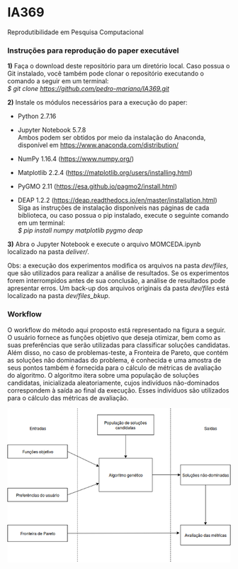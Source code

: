 # IA369
Reprodutibilidade em Pesquisa Computacional

### Instruções para reprodução do paper executável

**1)** Faça o download deste repositório para um diretório local. Caso possua o Git instalado, você também pode clonar o repositório executando o comando a seguir em um terminal: <br>
*$ git clone https://github.com/pedro-mariano/IA369.git*

**2)** Instale os módulos necessários para a execução do paper:

- Python 2.7.16
- Jupyter Notebook 5.7.8 <br>
Ambos podem ser obtidos por meio da instalação do Anaconda, disponível em https://www.anaconda.com/distribution/

- NumPy 1.16.4 (https://www.numpy.org/)
- Matplotlib 2.2.4 (https://matplotlib.org/users/installing.html)
- PyGMO 2.11 (https://esa.github.io/pagmo2/install.html)
- DEAP 1.2.2 (https://deap.readthedocs.io/en/master/installation.html) <br>
Siga as instruções de instalação disponíveis nas páginas de cada biblioteca, ou caso possua o pip instalado, execute o seguinte comando em um terminal:<br>
*$ pip install numpy matplotlib pygmo deap*

**3)** Abra o Jupyter Notebook e execute o arquivo MOMCEDA.ipynb localizado na pasta *deliver/*.

Obs: a execução dos experimentos modifica os arquivos na pasta *dev/files*, que são utilizados para realizar a análise de resultados. Se os experimentos forem interrompidos antes de sua conclusão, a análise de resultados pode apresentar erros. Um back-up dos arquivos originais da pasta *dev/files* está localizado na pasta *dev/files_bkup*.

### Workflow

O workflow do método aqui proposto está representado na figura a seguir. O usuário fornece as funções objetivo que deseja otimizar, bem como as suas preferências que serão utilizadas para classificar soluções candidatas. Além disso, no caso de problemas-teste, a Fronteira de Pareto, que contém as soluções não dominadas do problema, é conhecida e uma amostra de seus pontos também é fornecida para o cálculo de métricas de avaliação do algoritmo. O algoritmo itera sobre uma população de soluções candidatas, inicializada aleatoriamente, cujos indivíduos não-dominados correspondem à saída ao final da execução. Esses indivíduos são utilizados para o cálculo das métricas de avaliação.

<p style="text-align:center;"><img src="figures/MOMCEDA-workflow.png"></p>
